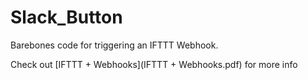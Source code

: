 # Slack_Button
Barebones code for triggering an IFTTT Webhook.

Check out [IFTTT + Webhooks](IFTTT + Webhooks.pdf)  for more info
